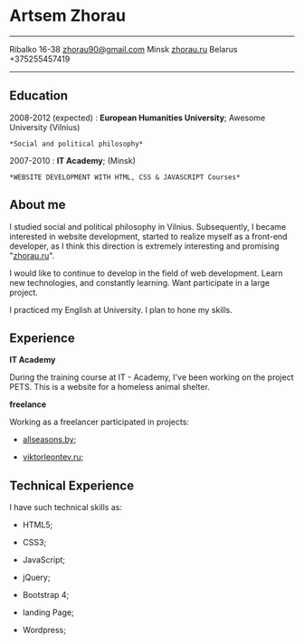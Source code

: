 Artsem Zhorau
============

-------------------     ----------------------------
Ribalko 16-38                     zhorau90@gmail.com
Minsk                          [zhorau.ru](zhorau.ru)
Belarus                                +375255457419
-------------------     ----------------------------

Education
---------

2008-2012 (expected)
:   **European Humanities University**; Awesome University (Vilnius)

    *Social and political philosophy*

2007-2010
:   **IT Academy**; (Minsk)

    *WEBSITE DEVELOPMENT WITH HTML, CSS & JAVASCRIPT Courses*

About me
----------

I studied social and political philosophy in Vilnius. Subsequently, I became interested in website development, started to realize myself as a front-end developer, as I think this direction is extremely interesting and promising "[zhorau.ru](zhorau.ru)".

I would like to continue to develop in the field of web development. Learn new technologies, and constantly learning. Want participate in a large project.

I practiced my English at University. I plan to hone my skills.


Experience
----------

**IT Academy**

During the training course at IT - Academy, I've been working on the project PETS. This is a website for a homeless animal shelter.

**freelance**

Working as a freelancer participated in projects:

 * [allseasons.by](allseasons.by);

 * [viktorleontev.ru](viktorleontev.ru);

Technical Experience
--------------------

I have such technical skills as:

 * HTML5;

 * CSS3;

 * JavaScript;

 * jQuery;

 * Bootstrap 4;

 * landing Page;

 * Wordpress;
